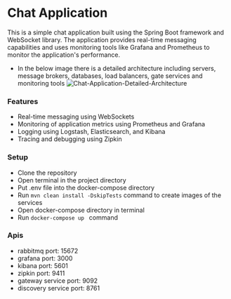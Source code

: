 # Chat Application

This is a simple chat application built using the Spring Boot framework and WebSocket library. The application provides real-time messaging capabilities and uses monitoring tools like Grafana and Prometheus to monitor the application's performance.

* In the below image there is a detailed architecture including servers, message brokers, databases, load balancers, gate services and monitoring tools
![Chat-Application-Detailed-Architecture](https://user-images.githubusercontent.com/48048893/233482483-b18f278f-3564-41a0-91d6-acfdae8d48f4.jpeg)

### Features

* Real-time messaging using WebSockets
* Monitoring of application metrics using Prometheus and Grafana
* Logging using Logstash, Elasticsearch, and Kibana
* Tracing and debugging using Zipkin

### Setup
* Clone the repository
* Open terminal in the project directory
* Put .env file into the docker-compose directory
* Run ``` mvn clean install -DskipTests ``` command to create images of the services
* Open docker-compose directory in terminal
* Run ````docker-compose up ```` command

### Apis
* rabbitmq port: 15672
* grafana port: 3000
* kibana port: 5601
* zipkin port: 9411
* gateway service port: 9092
* discovery service port: 8761

